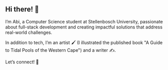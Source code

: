 ## Hi there! 👋
I’m Abi, a Computer Science student at Stellenbosch University, passionate about full-stack development and creating impactful solutions that address real-world challenges.

In addition to tech, I’m an artist 🖌️ (I illustrated the published book "A Guide to Tidal Pools of the Western Cape") and a writer ✍️.

Let’s connect! 🚀
<!--
**abigailwidan/abigailwidan** is a ✨ _special_ ✨ repository because its `README.md` (this file) appears on your GitHub profile.

Here are some ideas to get you started:

- 🔭 I’m currently working on ...
- 🌱 I’m currently learning ...
- 👯 I’m looking to collaborate on ...
- 🤔 I’m looking for help with ...
- 💬 Ask me about ...
- 📫 How to reach me: ...
- 😄 Pronouns: ...
- ⚡ Fun fact: ...
-->
